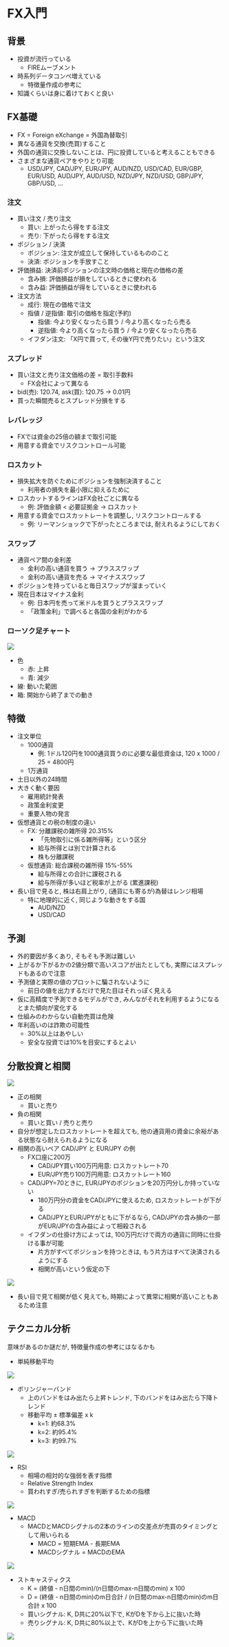 # FX入門
## 背景
- 投資が流行っている
    - FIREムーブメント
- 時系列データコンペ増えている
    - 特徴量作成の参考に
- 知識くらいは身に着けておくと良い

## FX基礎
- FX = Foreign eXchange = 外国為替取引
- 異なる通貨を交換(売買)すること
- 外国の通貨に交換しないことは、円に投資していると考えることもできる
- さまざまな通貨ペアをやりとり可能
    - USD/JPY, CAD/JPY, EUR/JPY, AUD/NZD, USD/CAD, EUR/GBP, EUR/USD, AUD/JPY, AUD/USD, NZD/JPY, NZD/USD, GBP/JPY, GBP/USD, …

### 注文
- 買い注文 / 売り注文
    - 買い: 上がったら得をする注文
    - 売り: 下がったら得をする注文
- ポジション / 決済
    - ポジション: 注文が成立して保持しているもののこと
    - 決済: ポジションを手放すこと
- 評価損益: 決済前ポジションの注文時の価格と現在の価格の差
    - 含み損: 評価損益が損をしているときに使われる
    - 含み益: 評価損益が得をしているときに使われる
- 注文方法
    - 成行: 現在の価格で注文
    - 指値 / 逆指値: 取引の価格を指定(予約)
        - 指値: 今より安くなったら買う / 今より高くなったら売る
        - 逆指値: 今より高くなったら買う / 今より安くなったら売る
    - イフダン注文: 「X円で買って, その後Y円で売りたい」という注文

### スプレッド
- 買い注文と売り注文価格の差 = 取引手数料
    - FX会社によって異なる
- bid(売): 120.74, ask(買): 120.75 → 0.01円
- 買った瞬間売るとスプレッド分損をする

### レバレッジ
- FXでは資金の25倍の額まで取引可能
- 用意する資金でリスクコントロール可能

### ロスカット
- 損失拡大を防ぐためにポジションを強制決済すること
    - 利用者の損失を最小限に抑えるために
- ロスカットするラインはFX会社ごとに異なる
    - 例: 評価金額 < 必要証拠金 → ロスカット
- 用意する資金でロスカットレートを調整し, リスクコントロールする
    - 例: リーマンショックで下がったところまでは, 耐えれるようにしておく

### スワップ
- 通貨ペア間の金利差
    - 金利の高い通貨を買う → プラススワップ
    - 金利の高い通貨を売る → マイナススワップ
- ポジションを持っていると毎日スワップが溜まっていく
- 現在日本はマイナス金利
    - 例: 日本円を売って米ドルを買うとプラススワップ
    - 「政策金利」で調べると各国の金利がわかる

### ローソク足チャート
![](img/chart.svg)
- 色
    - 赤: 上昇
    - 青: 減少
- 線: 動いた範囲
- 箱: 開始から終了までの動き

## 特徴
- 注文単位
    - 1000通貨
        - 例: 1ドル120円を1000通貨買うのに必要な最低資金は, 120 x 1000 / 25 = 4800円
    - 1万通貨
- 土日以外の24時間
- 大きく動く要因
    - 雇用統計発表
    - 政策金利変更
    - 重要人物の発言
- 仮想通貨との税の制度の違い
    - FX: 分離課税の雑所得 20.315%
        - 「先物取引に係る雑所得等」という区分
        - 給与所得とは別で計算される
        - 株も分離課税
    - 仮想通貨: 総合課税の雑所得 15%-55%
        - 給与所得との合計に課税される
        - 給与所得が多いほど税率が上がる (累進課税)
- 長い目で見ると, 株は右肩上がり, (通貨にも寄るが)為替はレンジ相場
    - 特に地理的に近く, 同じような動きをする国
        - AUD/NZD
        - USD/CAD

## 予測
- 外的要因が多くあり, そもそも予測は難しい
- 上がるか下がるかの2値分類で高いスコアが出たとしても, 実際にはスプレッドもあるので注意
- 予測値と実際の値のプロットに騙されないように
    - 前日の値を出力するだけで見た目はそれっぽく見える
- 仮に高精度で予測できるモデルができ, みんながそれを利用するようになるとまた傾向が変化する
- 仕組みのわからない自動売買は危険
- 年利高いのは詐欺の可能性
    - 30%以上はあやしい
    - 安全な投資では10%を目安にするとよい

## 分散投資と相関
![](img/corr.svg)
- 正の相関
    - 買いと売り
- 負の相関
    - 買いと買い / 売りと売り
- 自分が想定したロスカットレートを超えても, 他の通貨用の資金に余裕がある状態なら耐えられるようになる
- 相関の高いペア CAD/JPY と EUR/JPY の例
    - FX口座に200万
        - CAD/JPY買い100万円用意: ロスカットレート70
        - EUR/JPY売り100万円用意: ロスカットレート160
    - CAD/JPY=70ときに, EUR/JPYのポジションを20万円分しか持っていない
        - 180万円分の資金をCAD/JPYに使えるため, ロスカットレートが下がる
        - CAD/JPYとEUR/JPYがともに下がるなら, CAD/JPYの含み損の一部がEUR/JPYの含み益によって相殺される
    - イフダンの仕掛け方によっては, 100万円だけで両方の通貨に同時に仕掛ける事が可能
        - 片方がすべてポジションを持つときは, もう片方はすべて決済されるようにする
        - 相関が高いという仮定の下

![](img/EURJPY_AUDNZD.svg)
- 長い目で見て相関が低く見えても, 時期によって異常に相関が高いこともあるため注意

## テクニカル分析
意味があるのか謎だが, 特徴量作成の参考にはなるかも

- 単純移動平均

![](img/MovingAverage.svg)
- ボリンジャーバンド
    - 上のバンドをはみ出たら上昇トレンド, 下のバンドをはみ出たら下降トレンド
    - 移動平均 ± 標準偏差 x k
        - k=1: 約68.3%
        - k=2: 約95.4%
        - k=3: 約99.7%

![](img/BollingerBands.svg)
- RSI
    - 相場の相対的な強弱を表す指標
    - Relative Strength Index
    - 買われすぎ/売られすぎを判断するための指標

![](img/RSI.svg)
- MACD
    - MACDとMACDシグナルの2本のラインの交差点が売買のタイミングとして用いられる
        - MACD = 短期EMA - 長期EMA
        - MACDシグナル = MACDのEMA

![](img/MACD.svg)
- ストキャスティクス
    - K = (終値 - n日間のmin)/(n日間のmax-n日間のmin) x 100
    - D = (終値 - n日間のmin)のm日合計 / (n日間のmax-n日間のmin)のm日合計 x 100
    - 買いシグナル: K, D共に20%以下で, KがDを下から上に抜いた時
    - 売りシグナル: K, D共に80%以上で、KがDを上から下に抜いた時

![](img/StochasticOscillator.svg)

